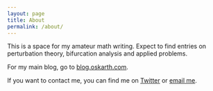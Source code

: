 ```yaml
---
layout: page
title: About
permalink: /about/
---
```


This is a space for my amateur math writing. Expect to find entries on perturbation theory, bifurcation analysis and applied problems.

For my main blog, go to [blog.oskarth.com](http://blog.oskarth.com).

If you want to contact me, you can find me on
[Twitter](http://twitter.com/oskarth) or [email me](mailto:me@oskarth.com).
